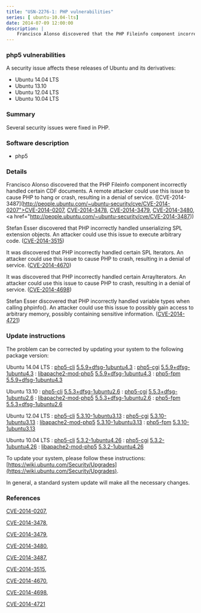 ```yaml
---
title: "USN-2276-1: PHP vulnerabilities"
series: [ ubuntu-10.04-lts]
date: 2014-07-09 12:00:00
description: |
    Francisco Alonso discovered that the PHP Fileinfo component incorrectly handled certain CDF documents. A remote attacker could use this issue to cause PHP to hang or crash, resulting in a denial of service. ([CVE-2014-3487](http://people.ubuntu.com/~ubuntu-security/cve/CVE-2014-0207">CVE-2014-0207</a>, <a href="http://people.ubuntu.com/~ubuntu-security/cve/CVE-2014-3478">CVE-2014-3478</a>, <a href="http://people.ubuntu.com/~ubuntu-security/cve/CVE-2014-3479">CVE-2014-3479</a>, <a href="http://people.ubuntu.com/~ubuntu-security/cve/CVE-2014-3480">CVE-2014-3480</a>, <a href="http://people.ubuntu.com/~ubuntu-security/cve/CVE-2014-3487))
--- 
```

 
 


### php5 vulnerabilities

A security issue affects these releases of Ubuntu and its derivatives:

* Ubuntu 14.04 LTS
* Ubuntu 13.10
* Ubuntu 12.04 LTS
* Ubuntu 10.04 LTS

### Summary

Several security issues were fixed in PHP. 

### Software description

* php5 

### Details

Francisco Alonso discovered that the PHP Fileinfo component incorrectly handled certain CDF documents. A remote attacker could use this issue to cause PHP to hang or crash, resulting in a denial of service. ([CVE-2014-3487](http://people.ubuntu.com/~ubuntu-security/cve/CVE-2014-0207">CVE-2014-0207</a>, <a href="http://people.ubuntu.com/~ubuntu-security/cve/CVE-2014-3478">CVE-2014-3478</a>, <a href="http://people.ubuntu.com/~ubuntu-security/cve/CVE-2014-3479">CVE-2014-3479</a>, <a href="http://people.ubuntu.com/~ubuntu-security/cve/CVE-2014-3480">CVE-2014-3480</a>, <a href="http://people.ubuntu.com/~ubuntu-security/cve/CVE-2014-3487))

Stefan Esser discovered that PHP incorrectly handled unserializing SPL extension objects. An attacker could use this issue to execute arbitrary code. ([CVE-2014-3515](http://people.ubuntu.com/~ubuntu-security/cve/CVE-2014-3515))

It was discovered that PHP incorrectly handled certain SPL Iterators. An attacker could use this issue to cause PHP to crash, resulting in a denial of service. ([CVE-2014-4670](http://people.ubuntu.com/~ubuntu-security/cve/CVE-2014-4670))

It was discovered that PHP incorrectly handled certain ArrayIterators. An attacker could use this issue to cause PHP to crash, resulting in a denial of service. ([CVE-2014-4698](http://people.ubuntu.com/~ubuntu-security/cve/CVE-2014-4698))

Stefan Esser discovered that PHP incorrectly handled variable types when calling phpinfo(). An attacker could use this issue to possibly gain access to arbitrary memory, possibly containing sensitive information. ([CVE-2014-4721](http://people.ubuntu.com/~ubuntu-security/cve/CVE-2014-4721)) 

### Update instructions

The problem can be corrected by updating your system to the following package version:

Ubuntu 14.04 LTS
 : [php5-cli](https://launchpad.net/ubuntu/+source/php5) <span> [5.5.9+dfsg-1ubuntu4.3](https://launchpad.net/ubuntu/+source/php5/5.5.9+dfsg-1ubuntu4.3) </span> 
 : [php5-cgi](https://launchpad.net/ubuntu/+source/php5) <span> [5.5.9+dfsg-1ubuntu4.3](https://launchpad.net/ubuntu/+source/php5/5.5.9+dfsg-1ubuntu4.3) </span> 
 : [libapache2-mod-php5](https://launchpad.net/ubuntu/+source/php5) <span> [5.5.9+dfsg-1ubuntu4.3](https://launchpad.net/ubuntu/+source/php5/5.5.9+dfsg-1ubuntu4.3) </span> 
 : [php5-fpm](https://launchpad.net/ubuntu/+source/php5) <span> [5.5.9+dfsg-1ubuntu4.3](https://launchpad.net/ubuntu/+source/php5/5.5.9+dfsg-1ubuntu4.3) </span> 

Ubuntu 13.10
 : [php5-cli](https://launchpad.net/ubuntu/+source/php5) <span> [5.5.3+dfsg-1ubuntu2.6](https://launchpad.net/ubuntu/+source/php5/5.5.3+dfsg-1ubuntu2.6) </span> 
 : [php5-cgi](https://launchpad.net/ubuntu/+source/php5) <span> [5.5.3+dfsg-1ubuntu2.6](https://launchpad.net/ubuntu/+source/php5/5.5.3+dfsg-1ubuntu2.6) </span> 
 : [libapache2-mod-php5](https://launchpad.net/ubuntu/+source/php5) <span> [5.5.3+dfsg-1ubuntu2.6](https://launchpad.net/ubuntu/+source/php5/5.5.3+dfsg-1ubuntu2.6) </span> 
 : [php5-fpm](https://launchpad.net/ubuntu/+source/php5) <span> [5.5.3+dfsg-1ubuntu2.6](https://launchpad.net/ubuntu/+source/php5/5.5.3+dfsg-1ubuntu2.6) </span> 

Ubuntu 12.04 LTS
 : [php5-cli](https://launchpad.net/ubuntu/+source/php5) <span> [5.3.10-1ubuntu3.13](https://launchpad.net/ubuntu/+source/php5/5.3.10-1ubuntu3.13) </span> 
 : [php5-cgi](https://launchpad.net/ubuntu/+source/php5) <span> [5.3.10-1ubuntu3.13](https://launchpad.net/ubuntu/+source/php5/5.3.10-1ubuntu3.13) </span> 
 : [libapache2-mod-php5](https://launchpad.net/ubuntu/+source/php5) <span> [5.3.10-1ubuntu3.13](https://launchpad.net/ubuntu/+source/php5/5.3.10-1ubuntu3.13) </span> 
 : [php5-fpm](https://launchpad.net/ubuntu/+source/php5) <span> [5.3.10-1ubuntu3.13](https://launchpad.net/ubuntu/+source/php5/5.3.10-1ubuntu3.13) </span> 

Ubuntu 10.04 LTS
 : [php5-cli](https://launchpad.net/ubuntu/+source/php5) <span> [5.3.2-1ubuntu4.26](https://launchpad.net/ubuntu/+source/php5/5.3.2-1ubuntu4.26) </span> 
 : [php5-cgi](https://launchpad.net/ubuntu/+source/php5) <span> [5.3.2-1ubuntu4.26](https://launchpad.net/ubuntu/+source/php5/5.3.2-1ubuntu4.26) </span> 
 : [libapache2-mod-php5](https://launchpad.net/ubuntu/+source/php5) <span> [5.3.2-1ubuntu4.26](https://launchpad.net/ubuntu/+source/php5/5.3.2-1ubuntu4.26) </span> 

To update your system, please follow these instructions: [https://wiki.ubuntu.com/Security/Upgrades](https://wiki.ubuntu.com/Security/Upgrades).

In general, a standard system update will make all the necessary changes. 

### References

 
 [CVE-2014-0207](http://people.ubuntu.com/~ubuntu-security/cve/CVE-2014-0207), 

 [CVE-2014-3478](http://people.ubuntu.com/~ubuntu-security/cve/CVE-2014-3478), 

 [CVE-2014-3479](http://people.ubuntu.com/~ubuntu-security/cve/CVE-2014-3479), 

 [CVE-2014-3480](http://people.ubuntu.com/~ubuntu-security/cve/CVE-2014-3480), 

 [CVE-2014-3487](http://people.ubuntu.com/~ubuntu-security/cve/CVE-2014-3487), 

 [CVE-2014-3515](http://people.ubuntu.com/~ubuntu-security/cve/CVE-2014-3515), 

 [CVE-2014-4670](http://people.ubuntu.com/~ubuntu-security/cve/CVE-2014-4670), 

 [CVE-2014-4698](http://people.ubuntu.com/~ubuntu-security/cve/CVE-2014-4698), 

 [CVE-2014-4721](http://people.ubuntu.com/~ubuntu-security/cve/CVE-2014-4721)
 

